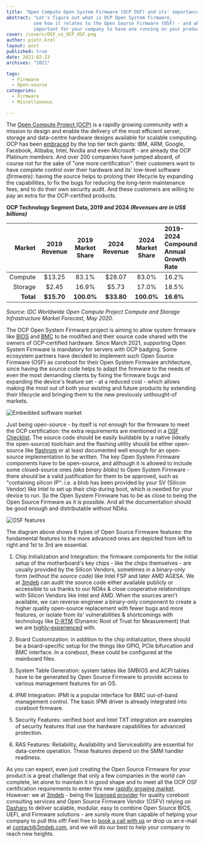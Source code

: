 ```yaml
---
title: "Open Compute Open System Firmware (OCP OSF) and its' importance"
abstract: "Let's figure out what is OCP Open System Firmware,
          see how it relates to the Open Source Firmware (OSF) - and why it is
          important for your company to have one running on your product."
cover: /covers/OSF_vs_OCP_OSF.png
author: piotr.krol
layout: post
published: true
date: 2021-02-23
archives: "2021"

tags:
  - Firmware
  - Open-source
categories:
  - Firmware
  - Miscellaneous

---
```


The [Open Compute Project (OCP)][1] is a rapidly growing community with a mission
to design and enable the delivery of the most efficient server, storage and
data-centre hardware designs available for scalable computing. OCP has been
[embraced][2] by the top tier tech giants: IBM, ARM, Google, Facebook, Alibaba,
Intel, Nvidia and even Microsoft - are already the OCP Platinum members. And
over 200 companies have jumped aboard, of course not for the sake of "one more
certification": their customers want to have complete control over their
hardware and its' low-level software *(firmware)*: having the source helps to
prolong their lifecycle by expanding the capabilities, to fix the bugs for
reducing the long-term maintenance fees, and to do their own security audit.
And these customers are willing to pay an extra for the OCP-certified products.

**OCP Technology Segment Data, 2019 and 2024** ***(Revenues are in US$ billions)***

| Market        | 2019 Revenue  | 2019 Market Share | 2024 Revenue | 2024 Market Share | 2019-2024 Compound Annual Growth Rate |
| -------------:|:-------------:|:-----------------:|:------------:|:-----------------:|:-------------- |
| Compute       | $13.25        | 83.1%             | $28.07       | 83.0%             | 16.2%          |
| Storage       | $2.45         | 16.9%             | $5.73        | 17.0%             | 18.5%          |
| **Total**         | **$15.70**        | **100.0%**            | **$33.80**       | **100.0%**            | **16.6%**          |

*Source: IDC Worldwide Open Compute Project Compute and Storage Infrastructure Market Forecast, May 2020.*

The OCP Open System Firmware project is aiming to allow system firmware like
[BIOS][3] and [BMC][4] to be modified and their source code shared with the
owners of OCP-certified hardware. Since March 2021, supporting Open System
Firmware is mandatory for servers with OCP badging. Some ecosystem partners have
decided to implement such Open Source Firmware (OSF) as coreboot for their Open
System Firmware architecture, since having the source code helps to adapt the
firmware to the needs of even the most demanding clients by fixing the firmware
bugs and expanding the device's feature set - at a reduced cost - which allows
making the most out of both your existing and future products by extending their
lifecycle and bringing them to the new previously unthought-of markets.

![Embedded software market](/img/Embedded_Software_Market.png)

Just being open-source - by itself is not enough for the firmware to meet the
OCP certification: the extra requirements are mentioned in a [OSF Checklist][5].
The source code should be easily buildable by a native (ideally the open-source)
toolchain and the flashing utility should be either open-source like [flashrom][6]
or at least documented well enough for an open-source implementation to be
written. The key Open System Firmware components have to be open-source, and
although it is allowed to include some closed-source ones *(aka binary blobs)* to
Open System Firmware - there should be a valid justification for them to be
approved, such as "containing silicon IP": i.e. a blob has been provided by your
SV (Silicon Vendor) like Intel to set up their chip during boot, which is needed
for your device to run. So the Open System Firmware has to be as close to being
the Open Source Firmware as it is possible. And all the documentation should be
good enough and distributable without NDAs.

![OSF features](/img/OSF_features.png)

The diagram above shows 6 types of Open Source Firmware features: the
fundamental features to the more advanced ones are depicted from left to right
and 1st to 3rd are essential.

1. Chip Initialization and Integration: the firmware components for the initial
setup of the motherboard's key chips - like the chips themselves - are usually
provided by the Silicon Vendors, sometimes in a binary-only form *(without the*
*source code)* like Intel FSP and later AMD AGESA. We at [3mdeb][7] can audit the
source code either available publicly or accessible to us thanks to our NDAs &
close cooperative relationships with Silicon Vendors like Intel and AMD. When
the sources aren't available, we can reverse-engineer a binary-only component to
create a higher quality open-source replacement with fewer bugs and more features,
or isolate from its' vulnerabilities & shortcomings with technology like [D-RTM][8]
(Dynamic Root of Trust for Measurement) that we are [highly-experienced][9] with.

2. Board Customization: in addition to the chip initialization, there should
be a board-specific setup for the things like GPIO, PCIe bifurcation and BMC
interface. In a coreboot, these could be configured at the mainboard files.

3. System Table Generation: system tables like SMBIOS and ACPI tables have to
be generated by Open Source Firmware to provide access to various management
features for an OS.

4. IPMI Integration: IPMI is a popular interface for BMC out-of-band management
control. The basic IPMI driver is already integrated into coreboot firmware.

5. Security Features: verified boot and Intel TXT integration are examples of
security features that use the hardware capabilities for advanced protection.

6. RAS Features: Reliability, Availability and Serviceability are essential
for data-centre operation. These features depend on the SMM handler readiness.

As you can expect, even just creating the Open Source Firmware for your product
is a great challenge that only a few companies in the world can complete, let
alone to maintain it in good shape and to meet all the OCP OSF certification
requirements to enter this new [rapidly growing market][10]. However: we at [3mdeb][11] -
being the [licensed provider][12] for quality coreboot consulting services and
Open Source Firmware Vendor (OSFV) relying on [Dasharo][13] to deliver scalable,
modular, easy to combine Open Source BIOS, UEFI, and Firmware solutions - are
surely more than capable of helping your company to pull this off! Feel free to
[book a call with us][14] or drop us an e-mail at <contact@3mdeb.com>, and
we will do our best to help your company to reach new heights.

 [1]: https://www.opencompute.org/
 [2]: https://www.opencompute.org/membership/membership-organizational-directory
 [3]: https://en.wikipedia.org/wiki/BIOS
 [4]: https://en.wikipedia.org/wiki/Intelligent_Platform_Management_Interface#Baseboard_management_controller
 [5]: https://www.opencompute.org/wiki/Open_System_Firmware/Checklist
 [6]: https://www.flashrom.org/Flashrom
 [7]: https://3mdeb.com/
 [8]: https://blog.3mdeb.com/2020/2020-03-28-trenchboot-nlnet-introduction/
 [9]: https://blog.3mdeb.com/tags/trenchboot/
 [10]: https://www.opencompute.org/marketplace
 [11]: https://3mdeb.com/
 [12]: https://3mdeb.com/about-us/
 [13]: https://dasharo.com/
 [14]: https://calendly.com/3mdeb/consulting-remote-meeting
